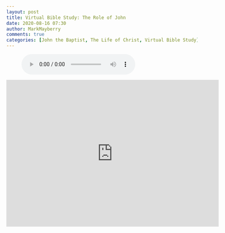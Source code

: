 ```yaml
---
layout: post
title: Virtual Bible Study: The Role of John
date: 2020-08-16 07:30
author: MarkMayberry
comments: true
categories: [John the Baptist, The Life of Christ, Virtual Bible Study]
---
```

<!-- wp:audio -->
<figure class="wp-block-audio"><audio controls src="https://markmayberry.net/wp-content/uploads/bible-study/2020-08-16-Virtual-Bible-Study-The-Role-of-John.mp3"></audio></figure>
<!-- /wp:audio -->

<!-- wp:html -->
<iframe src="https://www.facebook.com/plugins/video.php?href=https%3A%2F%2Fwww.facebook.com%2Fascoc.org%2Fvideos%2F294795871851722%2F&show_text=1&width=560" width="560" height="387" style="border:none;overflow:hidden" scrolling="no" frameborder="0" allowTransparency="true" allow="encrypted-media" allowFullScreen="true"></iframe>
<!-- /wp:html -->
